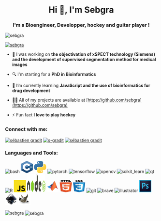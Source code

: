 <h1 align="center">Hi 👋, I'm Sebgra</h1>
<h3 align="center">I'm a Bioengineer, Developper, hockey and guitar player !</h3>

<p align="left"> <img src="https://komarev.com/ghpvc/?username=sebgra&label=Profile%20views&color=0e75b6&style=flat" alt="sebgra" /> </p>

<p align="left"> <a href="https://github.com/ryo-ma/github-profile-trophy"><img src="https://github-profile-trophy.vercel.app/?username=sebgra&theme=onedark" alt="sebgra" /></a> </p>

- 🔭 I was working on **the objectivation of xSPECT technology (Siemens) and the development of supervised segmentation method for medical images**

- :mag: I'm starting for a **PhD in Bioinformatics**

- 🌱 I’m currently learning **JavaScript and the use of bioinformatics for drug development**

- 👨‍💻 All of my projects are available at [https://github.com/sebgra](https://github.com/sebgra)

- ⚡ Fun fact **I love to play hockey**

<h3 align="left">Connect with me:</h3>
<p align="left">

<a href="https://linkedin.com/in/sebastien-gradit/" target="blank"><img align="center" src="https://cdn.jsdelivr.net/npm/simple-icons@3.0.1/icons/linkedin.svg" alt="sébastien gradit" height="30" width="40" /></a>
<a href="https://stackoverflow.com/users/10441276/s-gradit" target="blank"><img align="center" src="https://cdn.jsdelivr.net/npm/simple-icons@3.0.1/icons/stackoverflow.svg" alt="s-gradit" height="30" width="40" /></a>
<a href="https://kaggle.com/sbastiengradit" target="blank"><img align="center" src="https://cdn.jsdelivr.net/npm/simple-icons@3.0.1/icons/kaggle.svg" alt="sébastien gradit" height="30" width="40" /></a>
</p>

<h3 align="left">Languages and Tools:</h3>
<p align="left"> 
	<img src="https://www.vectorlogo.zone/logos/gnu_bash/gnu_bash-icon.svg" alt="bash" width="40" height="40"/> 
	<img src="https://github.com/sebgra/Logos/blob/master/c-seeklogo.com.svg" alt="cplusplus" width="40" height="40"/> 
	<img src="https://github.com/sebgra/Logos/blob/master/python-seeklogo.com.svg" alt="python" width="40" height="40"/> 
	<img src="https://www.vectorlogo.zone/logos/pytorch/pytorch-icon.svg" alt="pytorch" width="40" height="40"/> 
	<img src="https://www.vectorlogo.zone/logos/tensorflow/tensorflow-icon.svg" alt="tensorflow" width="40" height="40"/>
	<img src="https://www.vectorlogo.zone/logos/opencv/opencv-icon.svg" alt="opencv" width="40" height="40"/>
	<img src="https://upload.wikimedia.org/wikipedia/commons/0/05/Scikit_learn_logo_small.svg" alt="scikit_learn" width="40" height="40"/>
	<img src="https://upload.wikimedia.org/wikipedia/commons/0/0b/Qt_logo_2016.svg" alt="qt" width="40" height="40"/>
	<img src="https://www.vectorlogo.zone/logos/r-project/r-project-official.svg" alt="R" width="40" height="40"/> 
	<img src="https://github.com/sebgra/Logos/blob/master/javascript-js-seeklogo.com.svg" alt="javascript" width="40" height="40"/> 
	<img src="https://github.com/sebgra/Logos/blob/master/nodejs.svg" alt="nodejs" width="60" height="60"/> 
	<img src="https://github.com/sebgra/Logos/blob/master/file_type_matlab_icon_130398.svg" alt="matlab" width="40" height="40"/> 
	<img src="https://github.com/sebgra/Logos/blob/master/html5.svg" alt="html5" width="40" height="40"/> 
	<img src="https://github.com/sebgra/Logos/blob/master/css-5.svg" alt="css3" width="40" height="40"/> 
	<img src="https://www.vectorlogo.zone/logos/git-scm/git-scm-icon.svg" alt="git" width="40" height="40"/> 
	<img src="https://www.vectorlogo.zone/logos/brave/brave-icon.svg" alt="brave" width="40" height="40"/>
	<img src="https://www.vectorlogo.zone/logos/adobe_illustrator/adobe_illustrator-icon.svg" alt="illustrator" width="40" height="40"/>  
	<img src="https://github.com/sebgra/Logos/blob/master/photoshop-cc.svg" alt="photoshop" width="40" height="40"/> 
	<img src="https://github.com/sebgra/Logos/blob/master/Inkscape_Logo.svg" alt="inkscape" width="40" height="40"/> 
	<img src="https://github.com/sebgra/Logos/blob/master/GIMP_Icon.svg" alt="gimp" width="40" height="40"/> 	
	 </p>

<p><img align="left" src="https://github-readme-stats.vercel.app/api/top-langs?username=sebgra&show_icons=true&locale=en&layout=compact&title_color=fff&icon_color=79ff97&text_color=9f9f9f&bg_color=151515" alt="sebgra" /></p>

<p>&nbsp;<img align="center" src="https://github-readme-stats.vercel.app/api?username=sebgra&show_icons=true&locale=en&title_color=fff&icon_color=79ff97&text_color=9f9f9f&bg_color=151515" alt="sebgra" /></p>

